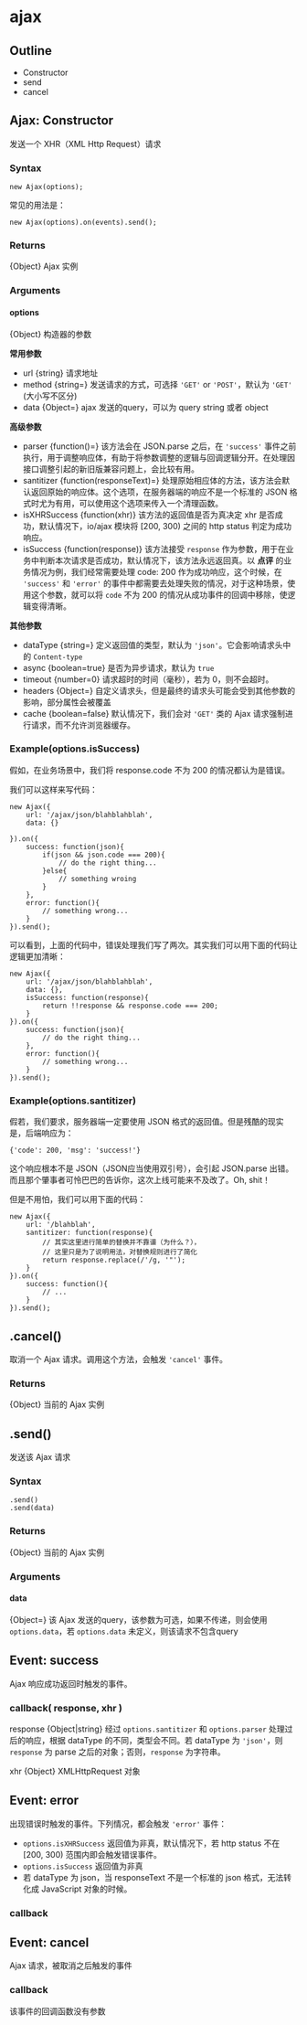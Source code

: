 ajax
======

Outline
------

- Constructor
- send
- cancel


Ajax: Constructor
------

发送一个 XHR（XML Http Request）请求

### Syntax

	new Ajax(options);
	
常见的用法是：

	new Ajax(options).on(events).send();

### Returns
{Object} Ajax 实例
	
### Arguments

#### options
{Object} 构造器的参数

**常用参数**

- url {string} 请求地址
- method {string=} 发送请求的方式，可选择 `'GET'` or `'POST'`，默认为 `'GET'` (大小写不区分)
- data {Object=} ajax 发送的query，可以为 query string 或者 object

**高级参数**

- parser {function()=} 该方法会在 JSON.parse 之后，在 `'success'` 事件之前执行，用于调整响应体，有助于将参数调整的逻辑与回调逻辑分开。在处理因接口调整引起的新旧版兼容问题上，会比较有用。
- santitizer {function(responseText)=} 处理原始相应体的方法，该方法会默认返回原始的响应体。这个选项，在服务器端的响应不是一个标准的 JSON 格式时尤为有用，可以使用这个选项来传入一个清理函数。 
- isXHRSuccess {function(xhr)} 该方法的返回值是否为真决定 xhr 是否成功，默认情况下，io/ajax 模块将 [200, 300) 之间的 http status 判定为成功响应。
- isSuccess {function(response)} 该方法接受 `response` 作为参数，用于在业务中判断本次请求是否成功，默认情况下，该方法永远返回真。以 **点评** 的业务情况为例，我们经常需要处理 code: 200 作为成功响应，这个时候，在 `'success'` 和 `'error'` 的事件中都需要去处理失败的情况，对于这种场景，使用这个参数，就可以将 	`code` 不为 200 的情况从成功事件的回调中移除，使逻辑变得清晰。

**其他参数**

- dataType {string=} 定义返回值的类型，默认为 `'json'`。它会影响请求头中的 `Content-type`
- async {boolean=true} 是否为异步请求，默认为 `true`
- timeout {number=0} 请求超时的时间（毫秒），若为 0，则不会超时。
- headers {Object=} 自定义请求头，但是最终的请求头可能会受到其他参数的影响，部分属性会被覆盖
- cache {boolean=false} 默认情况下，我们会对 `'GET'` 类的 Ajax 请求强制进行请求，而不允许浏览器缓存。

### Example(options.isSuccess)

假如，在业务场景中，我们将 response.code 不为 200 的情况都认为是错误。
	
我们可以这样来写代码：
	
	new Ajax({
		url: '/ajax/json/blahblahblah',
		data: {}
		
	}).on({
		success: function(json){
			if(json && json.code === 200){
				// do the right thing...
			}else{
				// something wroing
			}
		},
		error: function(){
			// something wrong...
		}
	}).send();
	
可以看到，上面的代码中，错误处理我们写了两次。其实我们可以用下面的代码让逻辑更加清晰：
	
	new Ajax({
		url: '/ajax/json/blahblahblah',
		data: {},
		isSuccess: function(response){
			return !!response && response.code === 200;
		}
	}).on({
		success: function(json){
			// do the right thing...
		},
		error: function(){
			// something wrong...
		}
	}).send();
	
### Example(options.santitizer)

假若，我们要求，服务器端一定要使用 JSON 格式的返回值。但是残酷的现实是，后端响应为：

	{'code': 200, 'msg': 'success!'}
	
这个响应根本不是 JSON（JSON应当使用双引号），会引起 JSON.parse 出错。而且那个肇事者可怜巴巴的告诉你，这次上线可能来不及改了。Oh, shit！

但是不用怕，我们可以用下面的代码：

	new Ajax({
		url: '/blahblah',
		santitizer: function(response){
			// 其实这里进行简单的替换并不靠谱（为什么？），
			// 这里只是为了说明用法，对替换规则进行了简化
			return response.replace(/'/g, '"');
		}
	}).on({
		success: function(){
			// ...
		}
	}).send();

.cancel()
------

取消一个 Ajax 请求。调用这个方法，会触发 `'cancel'` 事件。

### Returns
{Object} 当前的 Ajax 实例


.send()
------

发送该 Ajax 请求

### Syntax

	.send()
	.send(data)
	
### Returns
{Object} 当前的 Ajax 实例

### Arguments

#### data
{Object=} 该 Ajax 发送的query，该参数为可选，如果不传递，则会使用 `options.data`，若 `options.data` 未定义，则该请求不包含query


Event: success
------

Ajax 响应成功返回时触发的事件。

### callback( response, xhr )
response {Object|string} 经过 `options.santitizer` 和 `options.parser` 处理过后的响应，根据 dataType 的不同，类型会不同。若 dataType 为 `'json'`，则`response` 为 parse 之后的对象；否则，`response` 为字符串。

xhr {Object} XMLHttpRequest 对象

Event: error
------

出现错误时触发的事件。下列情况，都会触发 `'error'` 事件：

- `options.isXHRSuccess` 返回值为非真，默认情况下，若 http status 不在 [200, 300) 范围内即会触发错误事件。
- `options.isSuccess` 返回值为非真
- 若 dataType 为 json，当 responseText 不是一个标准的 json 格式，无法转化成 JavaScript 对象的时候。

### callback

Event: cancel
------

Ajax 请求，被取消之后触发的事件

### callback
该事件的回调函数没有参数


